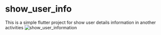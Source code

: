 # show_user_info
This is a simple flutter project for show user details information in another activities
![show_user_information](https://github.com/AfsanaDev/show_user_information/assets/42320458/49ea93a5-e32d-471e-9867-11b1ea786cc8)

